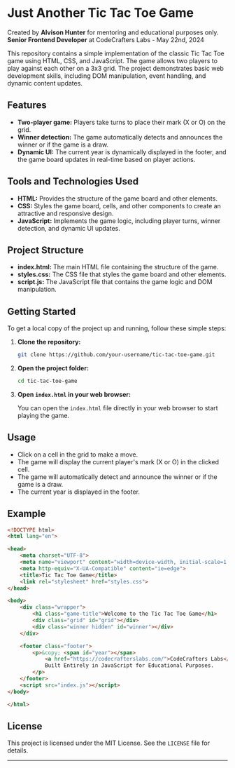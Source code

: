 # Just Another Tic Tac Toe Game
Created by **Alvison Hunter** for mentoring and educational purposes only.<br>
**Senior Frontend Developer** at CodeCrafters Labs - May 22nd, 2024



This repository contains a simple implementation of the classic Tic Tac Toe game using HTML, CSS, and JavaScript. The game allows two players to play against each other on a 3x3 grid. The project demonstrates basic web development skills, including DOM manipulation, event handling, and dynamic content updates.

## Features

- **Two-player game:** Players take turns to place their mark (X or O) on the grid.
- **Winner detection:** The game automatically detects and announces the winner or if the game is a draw.
- **Dynamic UI:** The current year is dynamically displayed in the footer, and the game board updates in real-time based on player actions.

## Tools and Technologies Used

- **HTML:** Provides the structure of the game board and other elements.
- **CSS:** Styles the game board, cells, and other components to create an attractive and responsive design.
- **JavaScript:** Implements the game logic, including player turns, winner detection, and dynamic UI updates.

## Project Structure

- **index.html:** The main HTML file containing the structure of the game.
- **styles.css:** The CSS file that styles the game board and other elements.
- **script.js:** The JavaScript file that contains the game logic and DOM manipulation.

## Getting Started

To get a local copy of the project up and running, follow these simple steps:

1. **Clone the repository:**

    ```bash
    git clone https://github.com/your-username/tic-tac-toe-game.git
    ```

2. **Open the project folder:**

    ```bash
    cd tic-tac-toe-game
    ```

3. **Open `index.html` in your web browser:**

    You can open the `index.html` file directly in your web browser to start playing the game.

## Usage

- Click on a cell in the grid to make a move.
- The game will display the current player's mark (X or O) in the clicked cell.
- The game will automatically detect and announce the winner or if the game is a draw.
- The current year is displayed in the footer.

## Example

```html
<!DOCTYPE html>
<html lang="en">

<head>
    <meta charset="UTF-8">
    <meta name="viewport" content="width=device-width, initial-scale=1.0">
    <meta http-equiv="X-UA-Compatible" content="ie=edge">
    <title>Tic Tac Toe Game</title>
    <link rel="stylesheet" href="styles.css">
</head>

<body>
    <div class="wrapper">
        <h1 class="game-title">Welcome to the Tic Tac Toe Game</h1>
        <div class="grid" id="grid"></div>
        <div class="winner hidden" id="winner"></div>
    </div>

    <footer class="footer">
        <p>&copy; <span id="year"></span>
            <a href="https://codecrafterslabs.com/">CodeCrafters Labs</a>. All Rights Reserved. |
            Built Entirely in JavaScript for Educational Purposes.
        </p>
    </footer>
    <script src="index.js"></script>
</body>

</html>
```

## License

This project is licensed under the MIT License. See the `LICENSE` file for details.

---